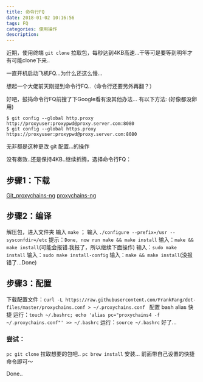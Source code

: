 ```yaml
---
title: 命令行FQ
date: 2018-01-02 10:16:56
tags: FQ
categories: 使用操作
description:
---
```


近期，使用终端 `git clone` 拉取包，每秒达到4KB高速...干等可是要等到明年才有可能clone下来..

一直开机启动飞机FQ...为什么还这么慢...

想起一个大佬前天刚提到命令行FQ..（命令行还要另外再翻？）

好吧，鼓捣命令行FQ前搜了下Google看有没其他办法...
有以下方法: (好像都没卵用)

```
$ git config --global http.proxy http://proxyuser:proxypwd@proxy.server.com:8080
$ git config --global https.proxy https://proxyuser:proxypwd@proxy.server.com:8080
```
无非都是这种更改 git 配置...的操作

没有奏效..还是保持4KB..继续折腾，选择命令行FQ：

## 步骤1：下载
[Git_proxychains-ng](https://github.com/rofl0r/proxychains-ng)
[proxychains-ng](https://sourceforge.net/projects/proxychains-ng/files/)

## 步骤2：编译
解压包，进入文件夹
输入 `make` ；
输入 `./configure --prefix=/usr --sysconfdir=/etc`
提示：`Done, now run make && make install`
输入：`make && make install`(可能会报错.我报了，所以继续下面操作)
输入：`sudo make install`
输入：`sudo make install-config`
输入：`make && make install`(没报错了...Done)

## 步骤3：配置
下载配置文件：`curl -L https://raw.githubusercontent.com/FrankFang/dot-files/master/proxychains.conf > ~/.proxychains.conf `
配置 bash alias 快捷
运行：`touch ~/.bashrc; echo 'alias pc="proxychains4 -f ~/.proxychains.conf"' >> ~/.bashrc`
运行：`source ~/.bashrc`
好了...

### 尝试：
`pc git clone` 拉取想要的包吧..
`pc brew install` 安装...
前面带自己设置的快捷命令即可～

Done..

